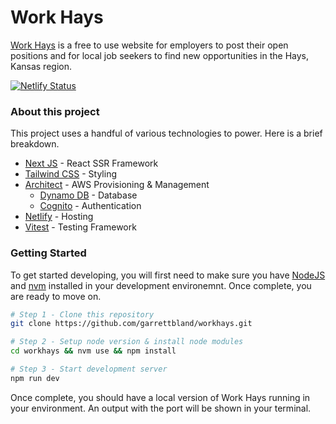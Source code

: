 # Work Hays

[Work Hays](https://workhays.com) is a free to use website for employers to post their open positions and for local job seekers to find new opportunities in the Hays, Kansas region.

[![Netlify Status](https://api.netlify.com/api/v1/badges/339e9c4e-a413-45c5-bfd0-9e0a050d27e0/deploy-status)](https://app.netlify.com/sites/workhays/deploys)

### About this project

This project uses a handful of various technologies to power. Here is a brief breakdown.

-   [Next JS](https://nextjs.org/) - React SSR Framework
-   [Tailwind CSS](https://tailwindcss.com/) - Styling
-   [Architect](https://arc.codes/) - AWS Provisioning & Management
    -   [Dynamo DB](https://aws.amazon.com/dynamodb/) - Database
    -   [Cognito](https://aws.amazon.com/cognito/) - Authentication
-   [Netlify](https://www.netlify.com/) - Hosting
-   [Vitest](https://vitest.dev/) - Testing Framework

### Getting Started

To get started developing, you will first need to make sure you have [NodeJS](https://nodejs.org/en) and [nvm](https://github.com/nvm-sh/nvm) installed in your development environemnt. Once complete, you are ready to move on.

```bash
# Step 1 - Clone this repository
git clone https://github.com/garrettbland/workhays.git

# Step 2 - Setup node version & install node modules
cd workhays && nvm use && npm install

# Step 3 - Start development server
npm run dev
```

Once complete, you should have a local version of Work Hays running in your environment. An output with the port will be shown in your terminal.
